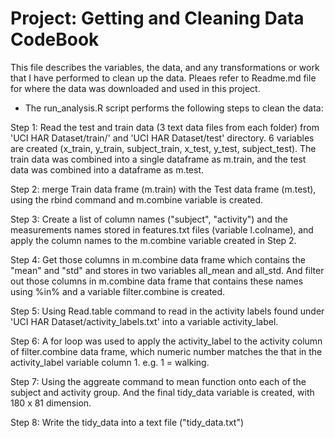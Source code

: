 Project: Getting and Cleaning Data CodeBook
=================================================
This file describes the variables, the data, and any transformations or work that I have performed to clean up the data. Pleaes refer to Readme.md file for where the data was downloaded and used in this project.


* The run_analysis.R script performs the following steps to clean the data:   

Step 1: Read the test and train data (3 text data files from each folder) from 'UCI HAR Dataset/train/' and 'UCI HAR Dataset/test' directory. 6 variables are created (x_train, y_train, subject_train, x_test, y_test, subject_test). The train data was combined into a single dataframe as m.train, and the test data was combined into a dataframe as m.test.

Step 2: merge Train data frame (m.train) with the Test data frame (m.test), using the rbind command and m.combine variable is created.

Step 3: Create a list of column names ("subject", "activity") and the measurements names stored in features.txt files (variable l.colname), and apply the column names to the m.combine variable created in Step 2.

Step 4: Get those columns in m.combine data frame which contains the "mean" and "std" and stores in two variables all_mean and all_std. And filter out those columns in m.combine data frame that contains these names using %in% and a variable filter.combine is created.

Step 5: Using Read.table command to read in the activity labels found under 'UCI HAR Dataset/activity_labels.txt' into a variable activity_label.

Step 6: A for loop was used to apply the activity_label to the activity column of filter.combine data frame, which numeric number matches the that in the activity_label variable column 1. e.g. 1 = walking.

Step 7: Using the aggreate command to mean function onto each of the subject and activity group. And the final tidy_data variable is created, with 180 x 81 dimension.

Step 8: Write the tidy_data into a text file ("tidy_data.txt")